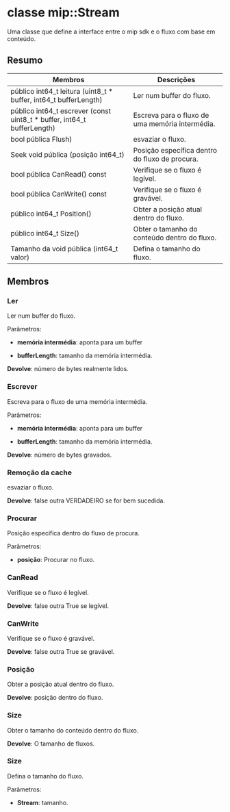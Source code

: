 # <a name="class-mipstream"></a>classe mip::Stream 
Uma classe que define a interface entre o mip sdk e o fluxo com base em conteúdo.
  
## <a name="summary"></a>Resumo
 Membros                        | Descrições                                
--------------------------------|---------------------------------------------
 público int64_t leitura (uint8_t * buffer, int64_t bufferLength)  |  Ler num buffer do fluxo.
 público int64_t escrever (const uint8_t * buffer, int64_t bufferLength)  |  Escreva para o fluxo de uma memória intermédia.
 bool pública Flush)  |  esvaziar o fluxo.
 Seek void pública (posição int64_t)  |  Posição específica dentro do fluxo de procura.
 bool pública CanRead() const  |  Verifique se o fluxo é legível.
 bool pública CanWrite() const  |  Verifique se o fluxo é gravável.
 público int64_t Position()  |  Obter a posição atual dentro do fluxo.
 público int64_t Size()  |  Obter o tamanho do conteúdo dentro do fluxo.
 Tamanho da void pública (int64_t valor)  |  Defina o tamanho do fluxo.
  
## <a name="members"></a>Membros
  
### <a name="read"></a>Ler
Ler num buffer do fluxo.

Parâmetros:  
* **memória intermédia**: aponta para um buffer 


* **bufferLength**: tamanho da memória intermédia. 



  
**Devolve**: número de bytes realmente lidos.
  
### <a name="write"></a>Escrever
Escreva para o fluxo de uma memória intermédia.

Parâmetros:  
* **memória intermédia**: aponta para um buffer 


* **bufferLength**: tamanho da memória intermédia. 



  
**Devolve**: número de bytes gravados.
  
### <a name="flush"></a>Remoção da cache
esvaziar o fluxo.

  
**Devolve**: false outra VERDADEIRO se for bem sucedida.
  
### <a name="seek"></a>Procurar
Posição específica dentro do fluxo de procura.

Parâmetros:  
* **posição**: Procurar no fluxo.


  
### <a name="canread"></a>CanRead
Verifique se o fluxo é legível.

  
**Devolve**: false outra True se legível.
  
### <a name="canwrite"></a>CanWrite
Verifique se o fluxo é gravável.

  
**Devolve**: false outra True se gravável.
  
### <a name="position"></a>Posição
Obter a posição atual dentro do fluxo.

  
**Devolve**: posição dentro do fluxo.
  
### <a name="size"></a>Size
Obter o tamanho do conteúdo dentro do fluxo.

  
**Devolve**: O tamanho de fluxos.
  
### <a name="size"></a>Size
Defina o tamanho do fluxo.

Parâmetros:  
* **Stream**: tamanho.

